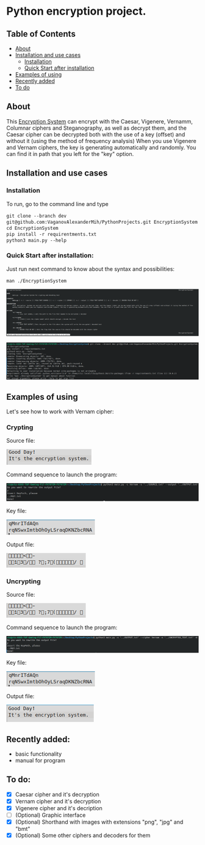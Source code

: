 # Python encryption project.


## Table of Contents
- [About](https://github.com/VaganovAlexanderMih/EncryptionSystem/tree/dev#about)
- [Installation and use cases](https://github.com/VaganovAlexanderMih/EncryptionSystem/tree/dev#installation-and-use-cases)
  - [Installation](https://github.com/VaganovAlexanderMih/EncryptionSystem/tree/dev#installation)
  - [Quick Start after installation](https://github.com/VaganovAlexanderMih/EncryptionSystem/tree/dev#quick-start-after-installation)
- [Examples of using](https://github.com/VaganovAlexanderMih/EncryptionSystem/tree/dev#examples-of-using)
- [Recently added](https://github.com/VaganovAlexanderMih/EncryptionSystem/tree/dev#recently-added)
- [To do](https://github.com/VaganovAlexanderMih/EncryptionSystem/tree/dev#to-do)

## About

This [Encryption System](https://github.com/VaganovAlexanderMih/EncryptionSystem) can encrypt with the Caesar, Vigenere, Vernamm, Columnar ciphers and Steganography,
as well as decrypt them, and the Caesar cipher can be decrypted both with the use of a key (offset)
and without it (using the method of frequency analysis)
When you use Vigenere and Vernam ciphers, the key is generating automatically
and randomly. You can find it in path that you left for the "key" option.


## Installation and use cases

### Installation


To run, go to the command line and type 

```
git clone --branch dev git@github.com:VaganovAlexanderMih/PythonProjects.git EncryptionSystem
cd EncryptionSystem
pip install -r requirentments.txt
python3 main.py --help
```

### Quick Start after installation:

Just run next command to know about the syntax and possibilities:

```
man ./EncryptionSystem
```

![Printing help](src/images/printing_help.png)

![Printed lines after installation](src/images/printed_after_installation.png)


## Examples of using

Let's see how to work with Vernam cipher:

### Crypting

Source file:

![Source](src/images/source.png)

Command sequence to launch the program:

![Vernam cipher command](src/images/vernam_cipher_command.png)

Key file:

![Key](src/images/key.png)

Output file:

![Output](src/images/output.png)

### Uncrypting

Source file:

![Source](src/images/output.png)

Command sequence to launch the program:

![Vernam decoder command](src/images/vernam_decoder_command.png)

Key file:

![Key](src/images/key.png)

Output file:

![Output](src/images/uncrypted_text.png)


## Recently added:
- basic functionality
- manual for program


## To do:

- [x] Caesar cipher and it's decryption
- [x] Vernam cipher and it's decryption
- [x] Vigenere cipher and it's decription
- [ ] \(Optional) Graphic interface
- [x] \(Optional) Shorthand with images with extensions "png", "jpg" and "bmt"
- [x] \(Optional) Some other ciphers and decoders for them
